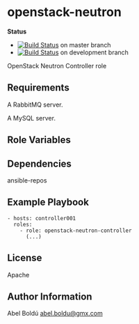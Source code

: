 openstack-neutron
=================

**Status**
* [![Build Status](https://travis-ci.org/openstack-ansible-galaxy/openstack-neutron.svg?branch=master)](https://travis-ci.org/openstack-ansible-galaxy/openstack-neutron) on master branch
* [![Build Status](https://travis-ci.org/openstack-ansible-galaxy/openstack-neutron.svg?branch=development)](https://travis-ci.org/openstack-ansible-galaxy/openstack-neutron) on development branch

OpenStack Neutron Controller role


Requirements
------------

A RabbitMQ server.

A MySQL server.


Role Variables
--------------


Dependencies
------------

ansible-repos


Example Playbook
----------------

    - hosts: controller001
      roles:
        - role: openstack-neutron-controller
          (...)



License
-------

Apache

Author Information
------------------

Abel Boldú <abel.boldu@gmx.com>
